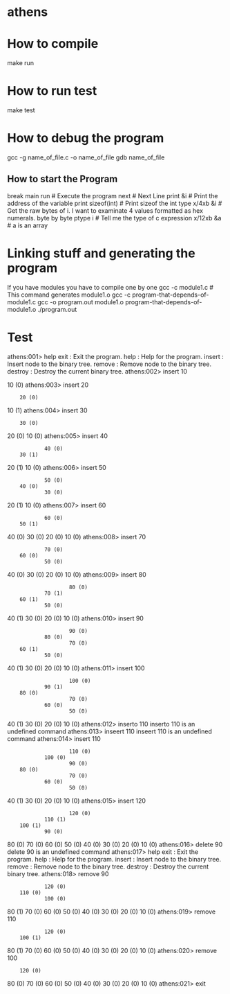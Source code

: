 
# athens

# How to compile
make run

# How to run test
make test

# How to debug the program
gcc -g name_of_file.c -o name_of_file
gdb name_of_file

## How to start the Program
break main
run # Execute the program
next # Next Line
print &i # Print the address of the variable
print sizeof(int) # Print sizeof the int type
x/4xb &i # Get the raw bytes of i. I want to examinate 4 values formatted as hex numerals. byte by byte
ptype i # Tell me the type of c expression
x/12xb &a # a is an array

# Linking stuff and generating the program

If you have modules you have to compile one by one
gcc -c module1.c # This command generates module1.o
gcc -c program-that-depends-of-module1.c
gcc -o program.out module1.o program-that-depends-of-module1.o
./program.out


# Test

athens:001> help
   exit                                     :      Exit the program.
   help                                     :      Help for the program.
   insert <integer-value>                   :      Insert <integer-value> node to the binary tree.
   remove <integer-value>                   :      Remove <integer-value> node to the binary tree.
   destroy                                  :      Destroy the current binary tree.
athens:002> insert 10
 
 10 (0)
athens:003> insert 20
 
        20 (0) 
 10 (1)
athens:004> insert 30
 
        30 (0) 
 20 (0) 
        10 (0)
athens:005> insert 40
 
                40 (0) 
        30 (1) 
 20 (1) 
        10 (0)
athens:006> insert 50
 
                50 (0) 
        40 (0) 
                30 (0) 
 20 (1) 
        10 (0)
athens:007> insert 60
 
                60 (0) 
        50 (1) 
 40 (0) 
                30 (0) 
        20 (0) 
                10 (0)
athens:008> insert 70
 
                70 (0) 
        60 (0) 
                50 (0) 
 40 (0) 
                30 (0) 
        20 (0) 
                10 (0)
athens:009> insert 80
 
                        80 (0) 
                70 (1) 
        60 (1) 
                50 (0) 
 40 (1) 
                30 (0) 
        20 (0) 
                10 (0)
athens:010> insert 90
 
                        90 (0) 
                80 (0) 
                        70 (0) 
        60 (1) 
                50 (0) 
 40 (1) 
                30 (0) 
        20 (0) 
                10 (0)
athens:011> insert 100
 
                        100 (0) 
                90 (1) 
        80 (0) 
                        70 (0) 
                60 (0) 
                        50 (0) 
 40 (1) 
                30 (0) 
        20 (0) 
                10 (0)
athens:012> inserto 110
inserto 110 is an undefined command 
athens:013> inseert 110
inseert 110 is an undefined command 
athens:014> insert 110
 
                        110 (0) 
                100 (0) 
                        90 (0) 
        80 (0) 
                        70 (0) 
                60 (0) 
                        50 (0) 
 40 (1) 
                30 (0) 
        20 (0) 
                10 (0)
athens:015> insert 120
 
                        120 (0) 
                110 (1) 
        100 (1) 
                90 (0) 
 80 (0) 
                        70 (0) 
                60 (0) 
                        50 (0) 
        40 (0) 
                        30 (0) 
                20 (0) 
                        10 (0)
athens:016> delete 90
delete 90 is an undefined command 
athens:017> help
   exit                                     :      Exit the program.
   help                                     :      Help for the program.
   insert <integer-value>                   :      Insert <integer-value> node to the binary tree.
   remove <integer-value>                   :      Remove <integer-value> node to the binary tree.
   destroy                                  :      Destroy the current binary tree.
athens:018> remove 90
 
                120 (0) 
        110 (0) 
                100 (0) 
 80 (1) 
                        70 (0) 
                60 (0) 
                        50 (0) 
        40 (0) 
                        30 (0) 
                20 (0) 
                        10 (0)
athens:019> remove 110
 
                120 (0) 
        100 (1) 
 80 (1) 
                        70 (0) 
                60 (0) 
                        50 (0) 
        40 (0) 
                        30 (0) 
                20 (0) 
                        10 (0)
athens:020> remove 100
 
        120 (0) 
 80 (0) 
                        70 (0) 
                60 (0) 
                        50 (0) 
        40 (0) 
                        30 (0) 
                20 (0) 
                        10 (0)
athens:021> exit
